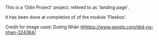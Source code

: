
This is a 'Odin Project' project, refered to as 'landing page'.

It has been done at completion of of the module 'Flexbox'.

Credit for image used: Dương Nhân @https://www.pexels.com/@d-ng-nhan-324384/
